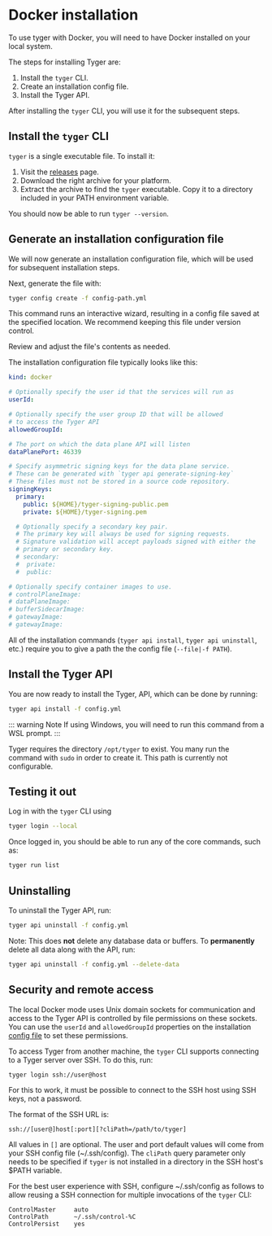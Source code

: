 # Docker installation

 To use tyger with Docker, you will need to have Docker installed on your local system.

 The steps for installing Tyger are:

1. Install the `tyger` CLI.
2. Create an installation config file.
5. Install the Tyger API.

After installing the `tyger` CLI, you will use it for the subsequent steps.

## Install the `tyger` CLI

`tyger` is a single executable file. To install it:

1. Visit the [releases](https://github.com/microsoft/tyger/releases) page.
2. Download the right archive for your platform.
3. Extract the archive to find the `tyger` executable. Copy it to a directory
   included in your PATH environment variable.

You should now be able to run `tyger --version`.

## Generate an installation configuration file

We will now generate an installation configuration file, which will be used for
subsequent installation steps.

Next, generate the file with:

```bash
tyger config create -f config-path.yml
```

This command runs an interactive wizard, resulting in a config file saved at the
specified location. We recommend keeping this file under version control.

Review and adjust the file's contents as needed.

The installation configuration file typically looks like this:

```yaml
kind: docker

# Optionally specify the user id that the services will run as
userId:

# Optionally specify the user group ID that will be allowed
# to access the Tyger API
allowedGroupId:

# The port on which the data plane API will listen
dataPlanePort: 46339

# Specify asymmetric signing keys for the data plane service.
# These can be generated with `tyger api generate-signing-key`
# These files must not be stored in a source code repository.
signingKeys:
  primary:
    public: ${HOME}/tyger-signing-public.pem
    private: ${HOME}/tyger-signing.pem

  # Optionally specify a secondary key pair.
  # The primary key will always be used for signing requests.
  # Signature validation will accept payloads signed with either the
  # primary or secondary key.
  # secondary:
  #  private:
  #  public:

# Optionally specify container images to use.
# controlPlaneImage:
# dataPlaneImage:
# bufferSidecarImage:
# gatewayImage:
# gatewayImage:

```

All of the installation commands (`tyger api install`, `tyger api uninstall`,
etc.) require you to give a path the the config file (`--file|-f PATH`).


## Install the Tyger API

You are now ready to install the Tyger, API, which can be done by running:

```bash
tyger api install -f config.yml
```

::: warning Note
If using Windows, you will need to run this command from a WSL prompt.
:::

Tyger requires the directory `/opt/tyger` to exist. You many run the command
with `sudo` in order to create it. This path is currently not configurable.

## Testing it out

Log in with the `tyger` CLI using

```bash
tyger login --local
```

Once logged in, you should be able to run any of the core commands, such as:

```bash
tyger run list
```

## Uninstalling

To uninstall the Tyger API, run:

```bash
tyger api uninstall -f config.yml
```

Note: This does **not** delete any database data or buffers. To **permanently**
delete all data along with the API, run:

```bash
tyger api uninstall -f config.yml --delete-data
```

## Security and remote access

The local Docker mode uses Unix domain sockets for communication and access to
the Tyger API is controlled by file permissions on these sockets. You can use
the `userId` and `allowedGroupId` properties on the installation [config
file](#generate-an-installation-configuration-file) to set these permissions.

To access Tyger from another machine, the `tyger` CLI supports connecting to a
Tyger server over SSH. To do this, run:

```bash
tyger login ssh://user@host
```

For this to work, it must be possible to connect to the SSH host using SSH keys,
not a password.

The format of the SSH URL is:

```
ssh://[user@]host[:port][?cliPath=/path/to/tyger]
```

All values in `[]` are optional. The user and port default values will come from
your SSH config file (~/.ssh/config). The `cliPath` query parameter only needs
to be specified if `tyger` is not installed in a directory in the SSH host's
$PATH variable.

For the best user experience with SSH, configure ~/.ssh/config as follows to
allow reusing a SSH connection for multiple invocations of the `tyger` CLI:

```
ControlMaster     auto
ControlPath       ~/.ssh/control-%C
ControlPersist    yes
```
